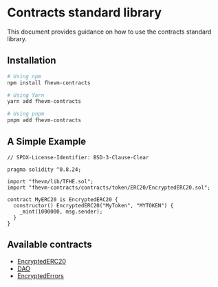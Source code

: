 # Contracts standard library
This document provides guidance on how to use the contracts standard library.

## Installation

```bash
# Using npm
npm install fhevm-contracts

# Using Yarn
yarn add fhevm-contracts

# Using pnpm
pnpm add fhevm-contracts
```

## A Simple Example

```solidity
// SPDX-License-Identifier: BSD-3-Clause-Clear

pragma solidity ^0.8.24;

import "fhevm/lib/TFHE.sol";
import "fhevm-contracts/contracts/token/ERC20/EncryptedERC20.sol";

contract MyERC20 is EncryptedERC20 {
  constructor() EncryptedERC20("MyToken", "MYTOKEN") {
    _mint(1000000, msg.sender);
  }
}
```

## Available contracts

- [EncryptedERC20](https://github.com/zama-ai/fhevm-contracts/blob/main/contracts/token/ERC20/EncryptedERC20.sol)
- [DAO](https://github.com/zama-ai/fhevm-contracts/tree/main/contracts/DAO)
- [EncryptedErrors](https://github.com/zama-ai/fhevm-contracts/blob/main/contracts/utils/EncryptedErrors.sol)
